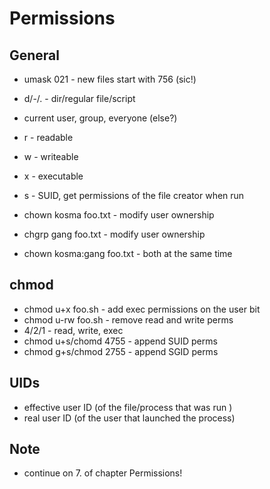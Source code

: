 # Permissions

## General

* umask 021 - new files start with 756 (sic!)

* d/-/. - dir/regular file/script
* current user, group, everyone (else?)

* r - readable
* w - writeable
* x - executable
* s - SUID, get permissions of the file creator when run

* chown kosma foo.txt - modify user ownership
* chgrp gang foo.txt - modify user ownership
* chown kosma:gang foo.txt - both at the same time 

## chmod 

* chmod u+x foo.sh - add exec permissions on the user bit
* chmod u-rw foo.sh - remove read and write perms
* 4/2/1 - read, write, exec
* chmod u+s/chomd 4755 - append SUID perms
* chmod g+s/chmod 2755 - append SGID perms

## UIDs

* effective user ID (of the file/process that was run )
* real user ID (of the user that launched the process)

## Note

* continue on 7. of chapter Permissions!
